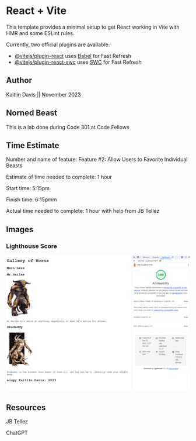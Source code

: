 # React + Vite

This template provides a minimal setup to get React working in Vite with HMR and some ESLint rules.

Currently, two official plugins are available:

- [@vitejs/plugin-react](https://github.com/vitejs/vite-plugin-react/blob/main/packages/plugin-react/README.md) uses [Babel](https://babeljs.io/) for Fast Refresh
- [@vitejs/plugin-react-swc](https://github.com/vitejs/vite-plugin-react-swc) uses [SWC](https://swc.rs/) for Fast Refresh


## Author

Kaitlin Davis || November 2023

## Norned Beast

This is a lab done during Code 301 at Code Fellows

## Time Estimate

Number and name of feature: Feature #2: Allow Users to Favorite Individual Beasts

Estimate of time needed to complete: 1 hour

Start time: 5:15pm

Finish time: 6:15pmm

Actual time needed to complete: 1 hour with help from JB Tellez

## Images

### Lighthouse Score

![Lighthouse Score](img/lighthouse.png "Lighthouse Score")

## Resources

JB Tellez

ChatGPT
